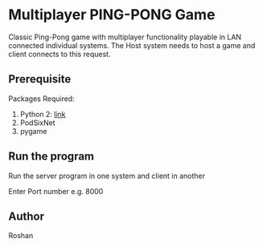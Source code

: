 # Multiplayer PING-PONG Game
Classic Ping-Pong game with multiplayer functionality playable in LAN connected individual systems. The Host system needs to host a game and client connects to this request.

## Prerequisite
Packages Required:
1. Python 2: [link](https://www.python.org/downloads/)
2. PodSixNet 
3. pygame

## Run the program
Run the server program in one system and client in another </br>

Enter Port number e.g. 8000
## Author
Roshan 
